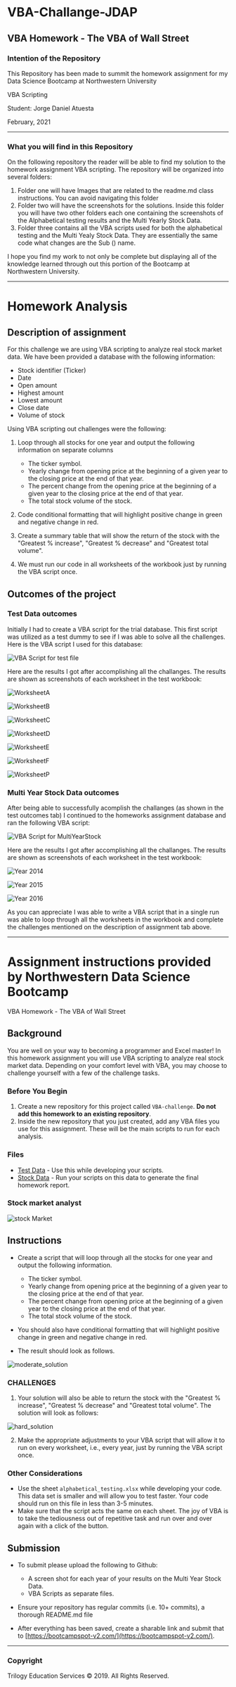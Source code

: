 # VBA-Challange-JDAP

## VBA Homework - The VBA of Wall Street

### Intention of the Repository

This Repository has been made to summit the homework assignment for my Data Science Bootcamp at Northwestern University

VBA Scripting

Student: Jorge Daniel Atuesta

February, 2021

---

### What you will find in this Repository

On the following repository the reader will be able to find
my solution to the homework assignment VBA scripting. The repository will be organized into several folders:

1. Folder one will have Images that are related to the readme.md class instructions. You can avoid navigating this folder
2. Folder two will have the screenshots for the solutions. Inside this folder you will have two other folders each one containing the screenshots of the Alphabetical testing results and the Multi Yearly Stock Data.
3. Folder three contains all the VBA scripts used for both the alphabetical testing and the Multi Yealy Stock Data. They are essentially the same code what changes are the Sub () name.

I hope you find my work to not only be complete but displaying all of the knowledge learned through out this portion of the Bootcamp at Northwestern University.

---

# Homework Analysis

## Description of assignment

For this challenge we are using VBA scripting to analyze
real stock market data. We have been provided a database with the following
information:

* Stock identifier (Ticker)
* Date
* Open amount
* Highest amount
* Lowest amount
* Close date
* Volume of stock

Using VBA scripting out challenges were the following:

1. Loop through all stocks for one year and output
   the following information on separate columns

   * The ticker symbol.
   * Yearly change from opening price at the beginning of a given year to the closing price at the end of that year.
   * The percent change from the opening price at the beginning of a given year to the closing price at the end of that year.
   * The total stock volume of the stock.
2. Code conditional formatting that will highlight positive change in green and negative change in red.
3. Create a summary table that will show the return of the stock with the "Greatest % increase", "Greatest % decrease" and "Greatest total volume".
4. We must run our code in all worksheets of the workbook just by running the VBA script once.

## Outcomes of the project

### Test Data outcomes

Initially I had to create a VBA script for the trial database. This first script was utilized as a test dummy to see if I was able to solve all the challenges. Here is the VBA script I used for this database:

![VBA Script for test file](VBAScripts/TestData.vbs)

Here are the results I got after accomplishing all the challanges. The results are shown as screenshots of each worksheet in the test workbook:

![WorksheetA](SolutionScreenShots/Alphabetical_Testing/ScreenShot_A.jpg)

![WorksheetB](SolutionScreenShots/Alphabetical_Testing/ScreenShot_B.jpg)

![WorksheetC](SolutionScreenShots/Alphabetical_Testing/ScreenShot_C.jpg)

![WorksheetD](SolutionScreenShots/Alphabetical_Testing/ScreenShot_D.jpg)

![WorksheetE](SolutionScreenShots/Alphabetical_Testing/ScreenShot_E.jpg)

![WorksheetF](SolutionScreenShots/Alphabetical_Testing/ScreenShot_F.jpg)

![WorksheetP](SolutionScreenShots/Alphabetical_Testing/ScreenShot_P.jpg)

### Multi Year Stock Data outcomes

After being able to successfully acomplish the challanges (as shown in the test outcomes tab) I continued to the homeworks assignment database and ran the following VBA script:

![VBA Script for MultiYearStock](VBAScripts/MultiYearStockData.vbs)

Here are the results I got after accomplishing all the challanges. The results are shown as screenshots of each worksheet in the test workbook:

![Year 2014](SolutionScreenShots/MultiYearlyStockData/ScreenShot_Year_2014.jpg)

![Year 2015](SolutionScreenShots/MultiYearlyStockData/ScreenShot_Year_2015.jpg)

![Year 2016](SolutionScreenShots/MultiYearlyStockData/ScreenShot_Year_2016.jpg)

As you can appreciate I was able to write a VBA script that in a single run was able to loop through all the worksheets in the workbook and complete the challenges mentioned on the description of assignment tab above.

---

# Assignment instructions provided by Northwestern Data Science Bootcamp


VBA Homework - The VBA of Wall Street

## Background

You are well on your way to becoming a programmer and Excel master! In this homework assignment you will use VBA scripting to analyze real stock market data. Depending on your comfort level with VBA, you may choose to challenge yourself with a few of the challenge tasks.

### Before You Begin

1. Create a new repository for this project called `VBA-challenge`. **Do not add this homework to an existing repository**.
2. Inside the new repository that you just created, add any VBA files you use for this assignment. These will be the main scripts to run for each analysis.

### Files

* [Test Data](Resources/alphabetical_testing.xlsx) - Use this while developing your scripts.
* [Stock Data](Resources/Multiple_year_stock_data.xlsx) - Run your scripts on this data to generate the final homework report.

### Stock market analyst

![stock Market](Images/stockmarket.jpg)

## Instructions

* Create a script that will loop through all the stocks for one year and output the following information.

  * The ticker symbol.
  * Yearly change from opening price at the beginning of a given year to the closing price at the end of that year.
  * The percent change from opening price at the beginning of a given year to the closing price at the end of that year.
  * The total stock volume of the stock.
* You should also have conditional formatting that will highlight positive change in green and negative change in red.
* The result should look as follows.

![moderate_solution](Images/moderate_solution.png)

### CHALLENGES

1. Your solution will also be able to return the stock with the "Greatest % increase", "Greatest % decrease" and "Greatest total volume". The solution will look as follows:

![hard_solution](Images/hard_solution.png)

2. Make the appropriate adjustments to your VBA script that will allow it to run on every worksheet, i.e., every year, just by running the VBA script once.

### Other Considerations

* Use the sheet `alphabetical_testing.xlsx` while developing your code. This data set is smaller and will allow you to test faster. Your code should run on this file in less than 3-5 minutes.
* Make sure that the script acts the same on each sheet. The joy of VBA is to take the tediousness out of repetitive task and run over and over again with a click of the button.

## Submission

* To submit please upload the following to Github:

  * A screen shot for each year of your results on the Multi Year Stock Data.
  * VBA Scripts as separate files.
* Ensure your repository has regular commits (i.e. 10+ commits), a thorough README.md file
* After everything has been saved, create a sharable link and submit that to [https://bootcampspot-v2.com/](https://bootcampspot-v2.com/).

---

### Copyright

Trilogy Education Services © 2019. All Rights Reserved.

